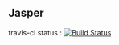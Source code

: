 ## Jasper


travis-ci status : 
[![Build Status](https://travis-ci.org/S4NY/S4NY.github.io.svg?branch=source)](https://travis-ci.org/S4NY/S4NY.github.io)
